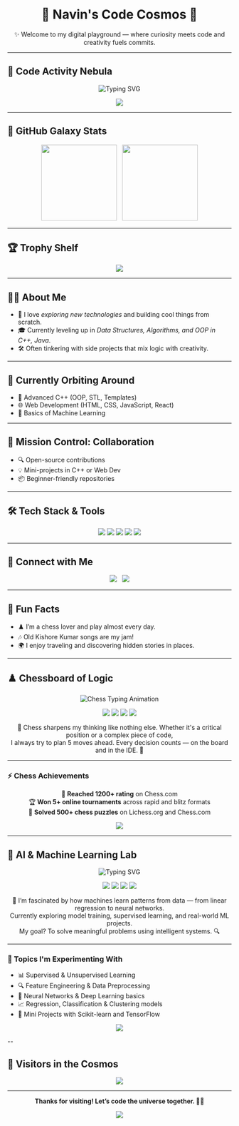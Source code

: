 <h1 align="center">🌌 Navin's Code Cosmos 🚀</h1>

<p align="center">✨ Welcome to my digital playground — where curiosity meets code and creativity fuels commits.</p>

---

## 🔭 Code Activity Nebula

<p align="center">
  <img src="https://readme-typing-svg.demolab.com?font=Fira+Code&size=22&duration=3000&pause=1000&color=00F0FF&center=true&vCenter=true&width=500&lines=Exploring+the+cosmos+of+code...;Fueling+innovation+one+commit+at+a+time!" alt="Typing SVG" />
</p>

<p align="center">
  <img src="https://github-readme-activity-graph.vercel.app/graph?username=navin-oss&theme=react-dark&hide_border=true&radius=16&area=true" />
</p>

---

## 🌌 GitHub Galaxy Stats

<p align="center">
  <img src="https://github-readme-stats.vercel.app/api?username=navin-oss&show_icons=true&theme=radical&hide_border=true&title_color=ff6ec7&icon_color=ffb86c" height="170" />
  &nbsp;
  <img src="https://github-readme-stats.vercel.app/api/top-langs/?username=navin-oss&layout=compact&theme=radical&hide_border=true&title_color=ff6ec7" height="170" />
</p>

---

## 🏆 Trophy Shelf

<p align="center">
  <img src="https://github-profile-trophy.vercel.app/?username=navin-oss&theme=onedark&margin-w=10&no-frame=true&column=6" />
</p>

---

## 👨‍🚀 About Me
- 🚀 I love *exploring new technologies* and building cool things from scratch.
- 🎓 Currently leveling up in *Data Structures, Algorithms, and OOP in C++, Java*.
- 🛠️ Often tinkering with side projects that mix logic with creativity.

---

## 🌱 Currently Orbiting Around
- 📘 Advanced C++ (OOP, STL, Templates)
- 🌐 Web Development (HTML, CSS, JavaScript, React)
- 🤖 Basics of Machine Learning

---

## 🤝 Mission Control: Collaboration

- 🔍 Open-source contributions
- 💡 Mini-projects in C++ or Web Dev
- 📦 Beginner-friendly repositories

---

## 🛠️ Tech Stack & Tools

<p align="center">
  <img src="https://img.shields.io/badge/C-00599C?style=for-the-badge&logo=c&logoColor=white" />
  <img src="https://img.shields.io/badge/C++-00599C?style=for-the-badge&logo=c%2B%2B&logoColor=white" />
  <img src="https://img.shields.io/badge/Java-ED8B00?style=for-the-badge&logo=java&logoColor=white" />
  <img src="https://img.shields.io/badge/DSA-282C34?style=for-the-badge&logo=codewars&logoColor=red" />
  <img src="https://img.shields.io/badge/OOP-Principles-00599C?style=for-the-badge&logo=abstract&logoColor=white" />
</p>

---

## 💌 Connect with Me

<p align="center">
  <a href="mailto:navinkaravade@gmail.com"><img src="https://img.shields.io/badge/Gmail-red?style=for-the-badge&logo=gmail&logoColor=white" /></a>
  &nbsp;
  <a href="https://www.linkedin.com/in/navin-karavade-2baa912b6"><img src="https://img.shields.io/badge/LinkedIn-blue?style=for-the-badge&logo=linkedin" /></a>
</p>

---

## 🎯 Fun Facts

- ♟️ I’m a chess lover and play almost every day.
- 🎶 Old Kishore Kumar songs are my jam!
- 🌍 I enjoy traveling and discovering hidden stories in places.

---

## ♟️ Chessboard of Logic

<p align="center">
  <img src="https://readme-typing-svg.demolab.com?font=Fira+Code&size=22&duration=3000&pause=1000&color=00FFAA&center=true&vCenter=true&width=500&lines=Chess+isn't+just+a+game+...;It's+strategy,+discipline,+and+pure+focus!" alt="Chess Typing Animation" />
</p>

<p align="center">
  <img src="https://img.shields.io/badge/Loves-Chess-000000?style=for-the-badge&logo=chess-dot-com&logoColor=white" />
  <img src="https://img.shields.io/badge/Strategic+Mindset-964B00?style=for-the-badge&logo=brains&logoColor=white" />
  <img src="https://img.shields.io/badge/Favorite+Opening-Sicilian+Defense-303030?style=for-the-badge&logoColor=white" />
  <img src="https://img.shields.io/badge/Favorite+Opening-Queen's+Gambit-303030?style=for-the-badge&logoColor=white" />
</p>

<p align="center">
  🧠 Chess sharpens my thinking like nothing else. Whether it's a critical position or a complex piece of code,<br>
  I always try to plan 5 moves ahead. Every decision counts — on the board and in the IDE. 👑
</p>

---

### ⚡ Chess Achievements

<p align="center">
  🥇 <strong>Reached 1200+ rating</strong> on Chess.com<br>
  🏆 <strong>Won 5+ online tournaments</strong> across rapid and blitz formats<br>
  🌟 <strong>Solved 500+ chess puzzles</strong> on Lichess.org and Chess.com
</p>

<p align="center">
  <img src="https://capsule-render.vercel.app/api?type=wave&color=0e75b6&height=80&section=footer"/>
</p>

---

## 🤖 AI & Machine Learning Lab

<p align="center">
  <img src="https://readme-typing-svg.demolab.com?font=Fira+Code&size=22&duration=3000&pause=1000&color=7FFF00&center=true&vCenter=true&width=500&lines=Teaching+machines+to+think...;Exploring+the+realm+of+AI+and+ML!" alt="Typing SVG" />
</p>

<p align="center">
  <img src="https://img.shields.io/badge/Learning-ML+%7C+AI-0A0A0A?style=for-the-badge&logo=python&logoColor=yellow" />
  <img src="https://img.shields.io/badge/Framework-Scikit--Learn-FF6F00?style=for-the-badge&logo=scikit-learn&logoColor=white" />
  <img src="https://img.shields.io/badge/Framework-TensorFlow-FF6F00?style=for-the-badge&logo=tensorflow&logoColor=white" />
  <img src="https://img.shields.io/badge/Language-Python-3776AB?style=for-the-badge&logo=python&logoColor=white" />
</p>

<p align="center">
  🧠 I’m fascinated by how machines learn patterns from data — from linear regression to neural networks.<br>
  Currently exploring model training, supervised learning, and real-world ML projects.<br>
  My goal? To solve meaningful problems using intelligent systems. 🔍
</p>

---

### 🧪 Topics I'm Experimenting With
- 📊 Supervised & Unsupervised Learning
- 🔍 Feature Engineering & Data Preprocessing
- 🧠 Neural Networks & Deep Learning basics
- 📈 Regression, Classification & Clustering models
- 🧪 Mini Projects with Scikit-learn and TensorFlow

<p align="center">
  <img src="https://capsule-render.vercel.app/api?type=waving&color=f97316&height=80&section=footer"/>
</p>
--

## 🌠 Visitors in the Cosmos

<p align="center">
  <img src="https://komarev.com/ghpvc/?username=navin-oss&style=for-the-badge&color=0e75b6&label=👀+Profile+Views" />
</p>

---

<p align="center">
  <b>Thanks for visiting! Let’s code the universe together. 🚀🌌</b>
</p>

<p align="center">
  <img src="https://capsule-render.vercel.app/api?type=waving&color=6f42c1&height=120&section=footer"/>
</p>
